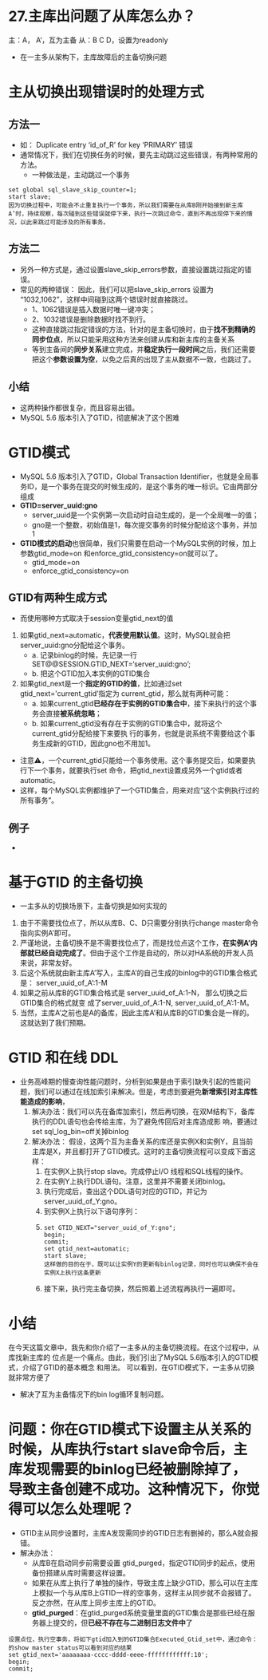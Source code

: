 # 27.主库出问题了从库怎么办？
主：A， A‘，互为主备
从：B C D，设置为readonly


- 在一主多从架构下，主库故障后的主备切换问题

# 主从切换出现错误时的处理方式
## 方法一
- 如： Duplicate entry ‘id_of_R’ for key ‘PRIMARY’ 错误
- 通常情况下，我们在切换任务的时候，要先主动跳过这些错误，有两种常用的方法。
  - 一种做法是，主动跳过一个事务
```
set global sql_slave_skip_counter=1;
start slave;
因为切换过程中，可能会不止重复执行一个事务，所以我们需要在从库B刚开始接到新主库 A’时，持续观察，每次碰到这些错误就停下来，执行一次跳过命令，直到不再出现停下来的情 况，以此来跳过可能涉及的所有事务。
```
## 方法二
  - 另外一种方式是，通过设置slave_skip_errors参数，直接设置跳过指定的错误。
  - 常见的两种错误： 因此，我们可以把slave_skip_errors 设置为 “1032,1062”，这样中间碰到这两个错误时就直接跳过。
    - 1、1062错误是插入数据时唯一键冲突； 
    - 2、1032错误是删除数据时找不到行。
    - 这种直接跳过指定错误的方法，针对的是主备切换时，由于**找不到精确的同步位点**，所以只能采用这种方法来创建从库和新主库的主备关系
    - 等到主备间的**同步关系**建立完成，并**稳定执行一段时间**之后，我们还需要把这个**参数设置为空**，以免之后真的出现了主从数据不一致，也跳过了。

## 小结
- 这两种操作都很复杂，而且容易出错。
- MySQL 5.6 版本引入了GTID，彻底解决了这个困难

# GTID模式
- MySQL 5.6 版本引入了GTID，Global Transaction Identifier，也就是全局事务ID，是一个事务在提交的时候生成的，是这个事务的唯一标识。它由两部分组成
- **GTID=server_uuid:gno**   
  - server_uuid是一个实例第一次启动时自动生成的，是一个全局唯一的值；
  - gno是一个整数，初始值是1，每次提交事务的时候分配给这个事务，并加1
- **GTID模式的启动**也很简单，我们只需要在启动一个MySQL实例的时候，加上参数gtid_mode=on 和enforce_gtid_consistency=on就可以了。
  - gtid_mode=on
  - enforce_gtid_consistency=on

## GTID有两种生成方式
- 而使用哪种方式取决于session变量gtid_next的值
1. 如果gtid_next=automatic，**代表使用默认值**。这时，MySQL就会把server_uuid:gno分配给这个事务。
   - a. 记录binlog的时候，先记录一行 SET@@SESSION.GTID_NEXT=‘server_uuid:gno’;
   - b. 把这个GTID加入本实例的GTID集合
2. 如果gtid_next是一个**指定的GTID的值**，比如通过set gtid_next='current_gtid’指定为 current_gtid，那么就有两种可能：
   - a. 如果current_gtid**已经存在于实例的GTID集合中**，接下来执行的这个事务会直接**被系统忽略**；
   - b. 如果current_gtid没有存在于实例的GTID集合中，就将这个current_gtid分配给接下来要执
      行的事务，也就是说系统不需要给这个事务生成新的GTID，因此gno也不用加1。
- 注意⚠️，一个current_gtid只能给一个事务使用。这个事务提交后，如果要执行下一个事务，就要执行set 命令，把gtid_next设置成另外一个gtid或者automatic。
- 这样，每个MySQL实例都维护了一个GTID集合，用来对应“这个实例执行过的所有事务”。

## 例子
- 

# 基于GTID 的主备切换
- 一主多从的切换场景下，主备切换是如何实现的
1. 由于不需要找位点了，所以从库B、C、D只需要分别执行change master命令指向实例A’即可。
2. 严谨地说，主备切换不是不需要找位点了，而是找位点这个工作，**在实例A’内部就已经自动完成了**。但由于这个工作是自动的，所以对HA系统的开发人员来说，非常友好。
3. 后这个系统就由新主库A’写入，主库A’的自己生成的binlog中的GTID集合格式是：
   server_uuid_of_A’:1-M
4. 如果之前从库B的GTID集合格式是 server_uuid_of_A:1-N， 那么切换之后GTID集合的格式就变
   成了server_uuid_of_A:1-N, server_uuid_of_A’:1-M。
5. 当然，主库A’之前也是A的备库，因此主库A’和从库B的GTID集合是一样的。这就达到了我们预期。

# GTID 和在线 DDL
- 业务高峰期的慢查询性能问题时，分析到如果是由于索引缺失引起的性能问题，我们可以通过在线加索引来解决。但是，考虑到要避免**新增索引对主库性能造成的影响**，
  1. 解决办法：我们可以先在备库加索引，然后再切换，在双M结构下，备库执行的DDL语句也会传给主库，为了避免传回后对主库造成影
       响，要通过set sql_log_bin=off关掉binlog
  2. 解决办法： 假设，这两个互为主备关系的库还是实例X和实例Y，且当前主库是X，并且都打开了GTID模式。这时的主备切换流程可以变成下面这样：
     1. 在实例X上执行stop slave。完成停止I/O 线程和SQL线程的操作。
     2. 在实例Y上执行DDL语句。注意，这里并不需要关闭binlog。
     3. 执行完成后，查出这个DDL语句对应的GTID，并记为 server_uuid_of_Y:gno。
     4. 到实例X上执行以下语句序列：
     5. ```
        set GTID_NEXT="server_uuid_of_Y:gno";
        begin;
        commit;
        set gtid_next=automatic;
        start slave;
        这样做的目的在于，既可以让实例Y的更新有binlog记录，同时也可以确保不会在实例X上执行这条更新
        ```
     6. 接下来，执行完主备切换，然后照着上述流程再执行一遍即可。


# 小结
在今天这篇文章中，我先和你介绍了一主多从的主备切换流程。在这个过程中，从库找新主库的
位点是一个痛点。由此，我们引出了MySQL 5.6版本引入的GTID模式，介绍了GTID的基本概念
和用法。 可以看到，在GTID模式下，一主多从切换就非常方便了
- 解决了互为主备情况下的bin log循环复制问题。


# 问题：你在GTID模式下设置主从关系的时候，从库执行start slave命令后，主库发现需要的binlog已经被删除掉了，导致主备创建不成功。这种情况下，你觉得可以怎么处理呢？
- GTID主从同步设置时，主库A发现需同步的GTID日志有删掉的，那么A就会报错。
- 解决办法：
  - 从库B在启动同步前需要设置 gtid_purged，指定GTID同步的起点，使用备份搭建从库时需要这样设置。
  - 如果在从库上执行了单独的操作，导致主库上缺少GTID，那么可以在主库上模拟一个与从库B上GTID一样的空事务，这样主从同步就不会报错了。反之亦然，在从库上同步主库上的GTID。
  - **gtid_purged**：在gtid_purged系统变量里面的GTID集合是那些已经在服务器上提交的，但**已经不存在与二进制日志文件中**了

```
设置点位，执行空事务，将如下gtid加入到的GTID集合Executed_Gtid_set中，通过命令： 的show master status可以看到对应的结果
set gtid_next='aaaaaaaa-cccc-dddd-eeee-ffffffffffff:10';
begin;
commit;

```